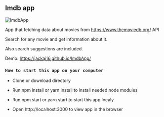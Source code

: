 ## Imdb app

![ImdbApp](https://user-images.githubusercontent.com/8159055/83152604-a9457a80-a106-11ea-8e66-d6e9ccda9071.gif)

App that fetching data about movies from https://www.themoviedb.org/ API

Search for any movie and get information about it. 

Also search suggestions are included.

Demo: https://jackaj16.github.io/ImdbApp/

### `How to start this app on your computer`

- Clone or download directory

- Run npm install or yarn install to install needed node modules 

- Run npm start or yarn start to start this app localy 

- Open http://localhost:3000 to view app in the browser
